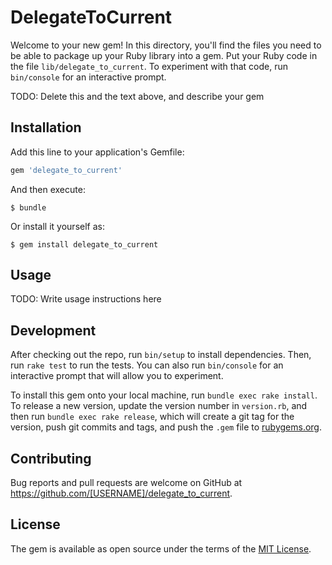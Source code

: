 # DelegateToCurrent

Welcome to your new gem! In this directory, you'll find the files you need to be able to package up your Ruby library into a gem. Put your Ruby code in the file `lib/delegate_to_current`. To experiment with that code, run `bin/console` for an interactive prompt.

TODO: Delete this and the text above, and describe your gem

## Installation

Add this line to your application's Gemfile:

```ruby
gem 'delegate_to_current'
```

And then execute:

    $ bundle

Or install it yourself as:

    $ gem install delegate_to_current

## Usage

TODO: Write usage instructions here

## Development

After checking out the repo, run `bin/setup` to install dependencies. Then, run `rake test` to run the tests. You can also run `bin/console` for an interactive prompt that will allow you to experiment.

To install this gem onto your local machine, run `bundle exec rake install`. To release a new version, update the version number in `version.rb`, and then run `bundle exec rake release`, which will create a git tag for the version, push git commits and tags, and push the `.gem` file to [rubygems.org](https://rubygems.org).

## Contributing

Bug reports and pull requests are welcome on GitHub at https://github.com/[USERNAME]/delegate_to_current.

## License

The gem is available as open source under the terms of the [MIT License](https://opensource.org/licenses/MIT).
